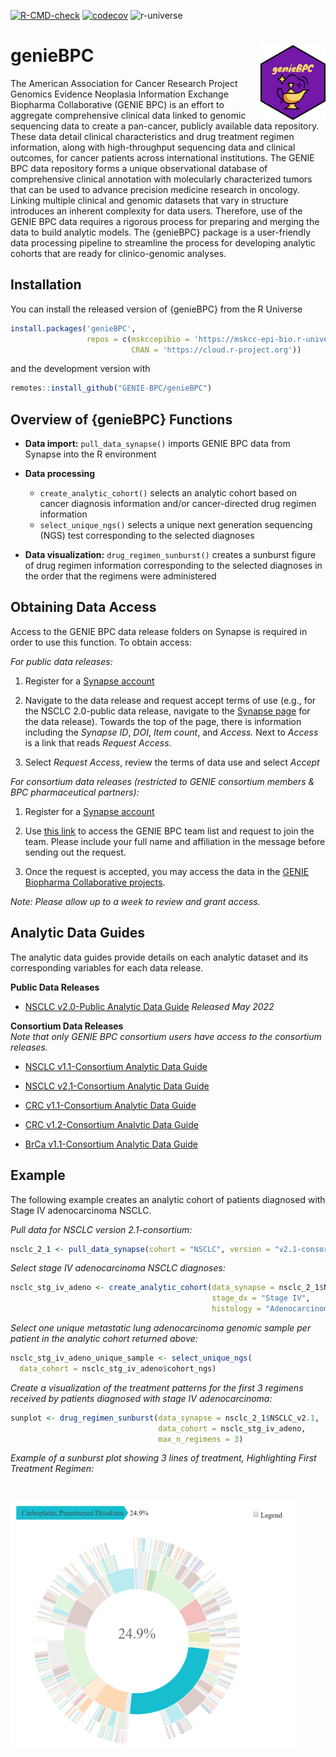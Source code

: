 
<!-- README.md is generated from README.Rmd. Please edit that file -->
<!-- badges: start -->

[![R-CMD-check](https://github.com/GENIE-BPC/genieBPC/workflows/R-CMD-check/badge.svg)](https://github.com/GENIE-BPC/genieBPC/actions)
[![codecov](https://codecov.io/gh/GENIE-BPC/genieBPC/branch/main/graph/badge.svg?token=431LhDhF5K)](https://codecov.io/gh/GENIE-BPC/genieBPC)
![r-universe](https://mskcc-epi-bio.r-universe.dev/badges/genieBPC)
<!-- badges: end -->

# genieBPC <img src="man/figures/geniebpc_hex_sticker.png" align="right" height="120" /></a>

The American Association for Cancer Research Project Genomics Evidence
Neoplasia Information Exchange Biopharma Collaborative (GENIE BPC) is an
effort to aggregate comprehensive clinical data linked to genomic
sequencing data to create a pan-cancer, publicly available data
repository. These data detail clinical characteristics and drug
treatment regimen information, along with high-throughput sequencing
data and clinical outcomes, for cancer patients across international
institutions. The GENIE BPC data repository forms a unique observational
database of comprehensive clinical annotation with molecularly
characterized tumors that can be used to advance precision medicine
research in oncology. Linking multiple clinical and genomic datasets
that vary in structure introduces an inherent complexity for data users.
Therefore, use of the GENIE BPC data requires a rigorous process for
preparing and merging the data to build analytic models. The {genieBPC}
package is a user-friendly data processing pipeline to streamline the
process for developing analytic cohorts that are ready for
clinico-genomic analyses.

## Installation

You can install the released version of {genieBPC} from the R Universe

``` r
install.packages('genieBPC', 
                 repos = c(mskccepibio = 'https://mskcc-epi-bio.r-universe.dev',
                           CRAN = 'https://cloud.r-project.org'))
```

and the development version with

``` r
remotes::install_github("GENIE-BPC/genieBPC")
```

## Overview of {genieBPC} Functions

-   **Data import:** `pull_data_synapse()` imports GENIE BPC data from
    Synapse into the R environment

-   **Data processing**

    -   `create_analytic_cohort()` selects an analytic cohort based on
        cancer diagnosis information and/or cancer-directed drug regimen
        information  
    -   `select_unique_ngs()` selects a unique next generation
        sequencing (NGS) test corresponding to the selected diagnoses

-   **Data visualization:** `drug_regimen_sunburst()` creates a sunburst
    figure of drug regimen information corresponding to the selected
    diagnoses in the order that the regimens were administered

## Obtaining Data Access

Access to the GENIE BPC data release folders on Synapse is required in
order to use this function. To obtain access:

*For public data releases:*

1.  Register for a [Synapse account](https://www.synapse.org/#)

2.  Navigate to the data release and request accept terms of use (e.g.,
    for the NSCLC 2.0-public data release, navigate to the [Synapse
    page](https://www.synapse.org/#!Synapse:syn27056697) for the data
    release). Towards the top of the page, there is information
    including the *Synapse ID*, *DOI*, *Item count*, and *Access.* Next
    to *Access* is a link that reads *Request Access*.

3.  Select *Request Access*, review the terms of data use and select
    *Accept*

*For consortium data releases (restricted to GENIE consortium members &
BPC pharmaceutical partners):*

1.  Register for a [Synapse account](https://www.synapse.org/#)

2.  Use [this link](https://www.synapse.org/#!Team:3399797) to access
    the GENIE BPC team list and request to join the team. Please include
    your full name and affiliation in the message before sending out the
    request.

3.  Once the request is accepted, you may access the data in the [GENIE
    Biopharma Collaborative
    projects](https://www.synapse.org/#!Synapse:syn21226493).

*Note: Please allow up to a week to review and grant access.*

## Analytic Data Guides

The analytic data guides provide details on each analytic dataset and
its corresponding variables for each data release.

**Public Data Releases**

-   [NSCLC v2.0-Public Analytic Data
    Guide](https://www.synapse.org/#!Synapse:syn30557304) *Released May
    2022*

**Consortium Data Releases**  
*Note that only GENIE BPC consortium users have access to the consortium
releases.*

-   [NSCLC v1.1-Consortium Analytic Data
    Guide](https://www.synapse.org/#!Synapse:syn23002641)

-   [NSCLC v2.1-Consortium Analytic Data
    Guide](https://www.synapse.org/#!Synapse:syn26008058)

-   [CRC v1.1-Consortium Analytic Data
    Guide](https://www.synapse.org/#!Synapse:syn23764204)

-   [CRC v1.2-Consortium Analytic Data
    Guide](https://www.synapse.org/#!Synapse:syn26077308)

-   [BrCa v1.1-Consortium Analytic Data
    Guide](https://www.synapse.org/#!Synapse:syn26077313)

## Example

The following example creates an analytic cohort of patients diagnosed
with Stage IV adenocarcinoma NSCLC.

*Pull data for NSCLC version 2.1-consortium:*

``` r
nsclc_2_1 <- pull_data_synapse(cohort = "NSCLC", version = "v2.1-consortium")
```

*Select stage IV adenocarcinoma NSCLC diagnoses:*

``` r
nsclc_stg_iv_adeno <- create_analytic_cohort(data_synapse = nsclc_2_1$NSCLC_v2.1, 
                                             stage_dx = "Stage IV", 
                                             histology = "Adenocarcinoma")
```

*Select one unique metastatic lung adenocarcinoma genomic sample per
patient in the analytic cohort returned above:*

``` r
nsclc_stg_iv_adeno_unique_sample <- select_unique_ngs(
  data_cohort = nsclc_stg_iv_adeno$cohort_ngs)
```

*Create a visualization of the treatment patterns for the first 3
regimens received by patients diagnosed with stage IV adenocarcinoma:*

``` r
sunplot <- drug_regimen_sunburst(data_synapse = nsclc_2_1$NSCLC_v2.1,
                                 data_cohort = nsclc_stg_iv_adeno,
                                 max_n_regimens = 3)
```

*Example of a sunburst plot showing 3 lines of treatment, Highlighting
First Treatment Regimen:*

# <img src="man/figures/genieBPC_sunburst2.png" height="400" /></a>
